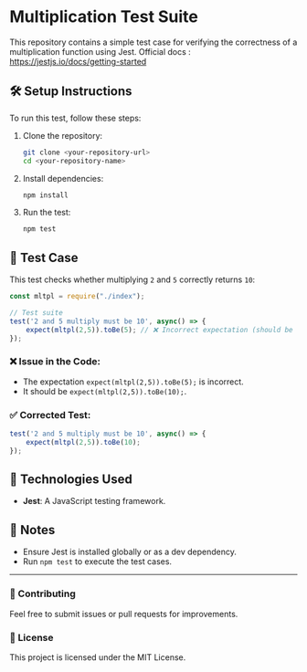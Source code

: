 # Multiplication Test Suite

This repository contains a simple test case for verifying the correctness of a multiplication function using Jest.
Official docs : https://jestjs.io/docs/getting-started

## 🛠️ Setup Instructions

To run this test, follow these steps:

1. Clone the repository:
   ```sh
   git clone <your-repository-url>
   cd <your-repository-name>
   ```

2. Install dependencies:
   ```sh
   npm install
   ```

3. Run the test:
   ```sh
   npm test
   ```

## 📜 Test Case

This test checks whether multiplying `2` and `5` correctly returns `10`:

```javascript
const mltpl = require("./index");

// Test suite
test('2 and 5 multiply must be 10', async() => { 
    expect(mltpl(2,5)).toBe(5); // ❌ Incorrect expectation (should be 10)
});
```

### ❌ Issue in the Code:
- The expectation `expect(mltpl(2,5)).toBe(5);` is incorrect.
- It should be `expect(mltpl(2,5)).toBe(10);`.

### ✅ Corrected Test:
```javascript
test('2 and 5 multiply must be 10', async() => { 
    expect(mltpl(2,5)).toBe(10); 
});
```

## 🚀 Technologies Used
- **Jest**: A JavaScript testing framework.

## 📌 Notes
- Ensure Jest is installed globally or as a dev dependency.
- Run `npm test` to execute the test cases.

---

### 🔗 Contributing
Feel free to submit issues or pull requests for improvements.

### 📜 License
This project is licensed under the MIT License.
